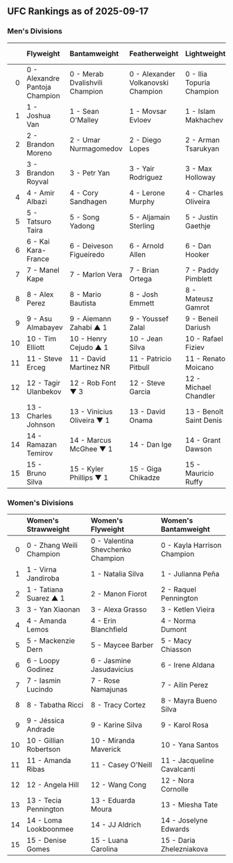## UFC Rankings as of 2025-09-17

### Men's Divisions

|    | Flyweight                      | Bantamweight                   | Featherweight                      | Lightweight               | Welterweight                      | Middleweight                 | Light Heavyweight             | Heavyweight               |
|---:|:-------------------------------|:-------------------------------|:-----------------------------------|:--------------------------|:----------------------------------|:-----------------------------|:------------------------------|:--------------------------|
|  0 | 0 - Alexandre Pantoja	Champion | 0 - Merab Dvalishvili	Champion | 0 - Alexander Volkanovski	Champion | 0 - Ilia Topuria	Champion | 0 - Jack Della Maddalena	Champion | 0 - Khamzat Chimaev	Champion | 0 - Magomed Ankalaev	Champion | 0 - Tom Aspinall	Champion |
|  1 | 1 - Joshua Van                 | 1 - Sean O'Malley              | 1 - Movsar Evloev                  | 1 - Islam Makhachev       | 1 - Belal Muhammad                | 1 - Dricus Du Plessis        | 1 - Alex Pereira              | 1 - Ciryl Gane            |
|  2 | 2 - Brandon Moreno             | 2 - Umar Nurmagomedov          | 2 - Diego Lopes                    | 2 - Arman Tsarukyan       | 2 - Sean Brady                    | 2 - Nassourdine Imavov       | 2 - Jiří Procházka            | 2 - Alexander Volkov      |
|  3 | 3 - Brandon Royval             | 3 - Petr Yan                   | 3 - Yair Rodriguez                 | 3 - Max Holloway          | 3 - Shavkat Rakhmonov             | 3 - Sean Strickland          | 3 - Carlos Ulberg             | 3 - Sergei Pavlovich      |
|  4 | 4 - Amir Albazi                | 4 - Cory Sandhagen             | 4 - Lerone Murphy                  | 4 - Charles Oliveira      | 4 - Leon Edwards                  | 4 - Reinier de Ridder        | 4 - Khalil Rountree Jr.       | 4 - Curtis Blaydes        |
|  5 | 5 - Tatsuro Taira              | 5 - Song Yadong                | 5 - Aljamain Sterling              | 5 - Justin Gaethje        | 5 - Kamaru Usman                  | 5 - Israel Adesanya          | 5 - Jan Błachowicz            | 5 - Jailton Almeida       |
|  6 | 6 - Kai Kara-France            | 6 - Deiveson Figueiredo        | 6 - Arnold Allen                   | 6 - Dan Hooker            | 6 - Ian Machado Garry             | 6 - Anthony Hernandez        | 6 - Jamahal Hill              | 6 - Waldo Cortes Acosta   |
|  7 | 7 - Manel Kape                 | 7 - Marlon Vera                | 7 - Brian Ortega                   | 7 - Paddy Pimblett        | 7 - Michael Morales               | 7 - Robert Whittaker         | 7 - Dominick Reyes            | 7 - Serghei Spivac        |
|  8 | 8 - Alex Perez                 | 8 - Mario Bautista             | 8 - Josh Emmett                    | 8 - Mateusz Gamrot        | 8 - Joaquin Buckley               | 8 - Caio Borralho            | 8 - Aleksandar Rakić          | 8 - Derrick Lewis         |
|  9 | 9 - Asu Almabayev              | 9 - Aiemann Zahabi	▲ 1         | 9 - Youssef Zalal                  | 9 - Beneil Dariush        | 9 - Carlos Prates                 | 9 - Michael Page             | 9 - Volkan Oezdemir           | 9 - Marcin Tybura	▲ 1     |
| 10 | 10 - Tim Elliott               | 10 - Henry Cejudo	▲ 1          | 10 - Jean Silva                    | 10 - Rafael Fiziev        | 10 - Colby Covington              | 10 - Jared Cannonier         | 10 - Azamat Murzakanov        | 10 - Ante Delija	▼ 1      |
| 11 | 11 - Steve Erceg               | 11 - David Martinez	NR         | 11 - Patricio Pitbull              | 11 - Renato Moicano       | 11 - Gilbert Burns                | 11 - Roman Dolidze           | 11 - Bogdan Guskov            | 11 - Tai Tuivasa          |
| 12 | 12 - Tagir Ulanbekov           | 12 - Rob Font	▼ 3              | 12 - Steve Garcia                  | 12 - Michael Chandler     | 12 - Geoff Neal                   | 11 - Brendan Allen           | 12 - Johnny Walker            | 12 - Shamil Gaziev        |
| 13 | 13 - Charles Johnson           | 13 - Vinicius Oliveira	▼ 1     | 13 - David Onama                   | 13 - Benoît Saint Denis   | 13 - Daniel Rodriguez             | 13 - Paulo Costa             | 13 - Nikita Krylov            | 13 - Mick Parkin          |
| 14 | 14 - Ramazan Temirov           | 14 - Marcus McGhee	▼ 1         | 14 - Dan Ige                       | 14 - Grant Dawson         | 14 - Gabriel Bonfim               | 14 - Marvin Vettori          | 14 - Alonzo Menifield         | 14 - Tallison Teixeira    |
| 15 | 15 - Bruno Silva               | 15 - Kyler Phillips	▼ 1        | 15 - Giga Chikadze                 | 15 - Mauricio Ruffy       | 15 - Kevin Holland                | 15 - Roman Kopylov           | 15 - Zhang Mingyang           | 15 - Valter Walker        |

### Women's Divisions

|    | Women's Strawweight      | Women's Flyweight                 | Women's Bantamweight        |
|---:|:-------------------------|:----------------------------------|:----------------------------|
|  0 | 0 - Zhang Weili	Champion | 0 - Valentina Shevchenko	Champion | 0 - Kayla Harrison	Champion |
|  1 | 1 - Virna Jandiroba      | 1 - Natalia Silva                 | 1 - Julianna Peña           |
|  2 | 1 - Tatiana Suarez	▲ 1   | 2 - Manon Fiorot                  | 2 - Raquel Pennington       |
|  3 | 3 - Yan Xiaonan          | 3 - Alexa Grasso                  | 3 - Ketlen Vieira           |
|  4 | 4 - Amanda Lemos         | 4 - Erin Blanchfield              | 4 - Norma Dumont            |
|  5 | 5 - Mackenzie Dern       | 5 - Maycee Barber                 | 5 - Macy Chiasson           |
|  6 | 6 - Loopy Godinez        | 6 - Jasmine Jasudavicius          | 6 - Irene Aldana            |
|  7 | 7 - Iasmin Lucindo       | 7 - Rose Namajunas                | 7 - Ailin Perez             |
|  8 | 8 - Tabatha Ricci        | 8 - Tracy Cortez                  | 8 - Mayra Bueno Silva       |
|  9 | 9 - Jéssica Andrade      | 9 - Karine Silva                  | 9 - Karol Rosa              |
| 10 | 10 - Gillian Robertson   | 10 - Miranda Maverick             | 10 - Yana Santos            |
| 11 | 11 - Amanda Ribas        | 11 - Casey O'Neill                | 11 - Jacqueline Cavalcanti  |
| 12 | 12 - Angela Hill         | 12 - Wang Cong                    | 12 - Nora Cornolle          |
| 13 | 13 - Tecia Pennington    | 13 - Eduarda Moura                | 13 - Miesha Tate            |
| 14 | 14 - Loma Lookboonmee    | 14 - JJ Aldrich                   | 14 - Joselyne Edwards       |
| 15 | 15 - Denise Gomes        | 15 - Luana Carolina               | 15 - Daria Zhelezniakova    |

